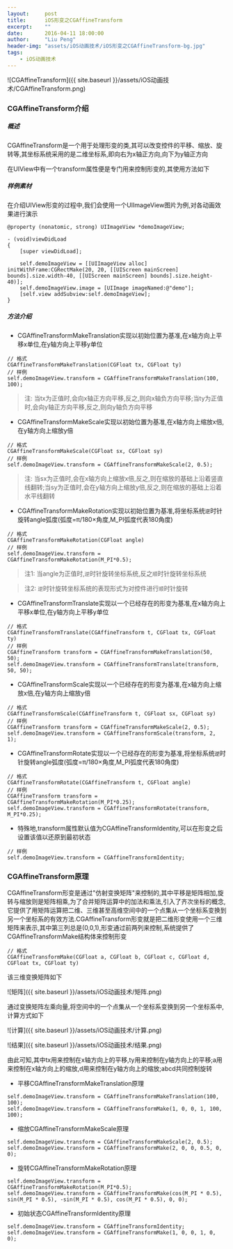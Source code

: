 ```yaml
---
layout:     post
title:      iOS形变之CGAffineTransform
excerpt:    ""
date:       2016-04-11 18:00:00
author:     "Liu Peng"
header-img: "assets/iOS动画技术/iOS形变之CGAffineTransform-bg.jpg"
tags:
    - iOS动画技术
---
```


![CGAffineTransform]({{ site.baseurl }}/assets/iOS动画技术/CGAffineTransform.png)

### CGAffineTransform介绍
##### 概述
CGAffineTransform是一个用于处理形变的类,其可以改变控件的平移、缩放、旋转等,其坐标系统采用的是二维坐标系,即向右为x轴正方向,向下为y轴正方向

在UIView中有一个transform属性便是专门用来控制形变的,其使用方法如下

##### 样例素材
在介绍UIView形变的过程中,我们会使用一个UIImageView图片为例,对各动画效果进行演示

```objc
@property (nonatomic, strong) UIImageView *demoImageView;

- (void)viewDidLoad
{
    [super viewDidLoad];
    
    self.demoImageView = [[UIImageView alloc] initWithFrame:CGRectMake(20, 20, [[UIScreen mainScreen] bounds].size.width-40, [[UIScreen mainScreen] bounds].size.height-40)];
    self.demoImageView.image = [UIImage imageNamed:@"demo"];
    [self.view addSubview:self.demoImageView];
}
```

##### 方法介绍

- CGAffineTransformMakeTranslation实现以初始位置为基准,在x轴方向上平移x单位,在y轴方向上平移y单位

```objc
// 格式
CGAffineTransformMakeTranslation(CGFloat tx, CGFloat ty)
// 样例
self.demoImageView.transform = CGAffineTransformMakeTranslation(100, 100);
```

> 注: 当tx为正值时,会向x轴正方向平移,反之,则向x轴负方向平移;当ty为正值时,会向y轴正方向平移,反之,则向y轴负方向平移

- CGAffineTransformMakeScale实现以初始位置为基准,在x轴方向上缩放x倍,在y轴方向上缩放y倍

```objc
// 格式
CGAffineTransformMakeScale(CGFloat sx, CGFloat sy)
// 样例
self.demoImageView.transform = CGAffineTransformMakeScale(2, 0.5);
```

> 注: 当sx为正值时,会在x轴方向上缩放x倍,反之,则在缩放的基础上沿着竖直线翻转;当sy为正值时,会在y轴方向上缩放y倍,反之,则在缩放的基础上沿着水平线翻转

- CGAffineTransformMakeRotation实现以初始位置为基准,将坐标系统`逆`时针旋转angle弧度(弧度=π/180×角度,M_PI弧度代表180角度)

```objc
// 格式
CGAffineTransformMakeRotation(CGFloat angle)
// 样例
self.demoImageView.transform = CGAffineTransformMakeRotation(M_PI*0.5);
```

> 注1: 当angle为正值时,`逆`时针旋转坐标系统,反之`顺`时针旋转坐标系统

> 注2: `逆`时针旋转坐标系统的表现形式为对控件进行`顺`时针旋转

- CGAffineTransformTranslate实现以一个已经存在的形变为基准,在x轴方向上平移x单位,在y轴方向上平移y单位

```objc
// 格式
CGAffineTransformTranslate(CGAffineTransform t, CGFloat tx, CGFloat ty)
// 样例
CGAffineTransform transform = CGAffineTransformMakeTranslation(50, 50);
self.demoImageView.transform = CGAffineTransformTranslate(transform, 50, 50);
```

- CGAffineTransformScale实现以一个已经存在的形变为基准,在x轴方向上缩放x倍,在y轴方向上缩放y倍

```objc
// 格式
CGAffineTransformScale(CGAffineTransform t, CGFloat sx, CGFloat sy)
// 样例
CGAffineTransform transform = CGAffineTransformMakeScale(2, 0.5);
self.demoImageView.transform = CGAffineTransformScale(transform, 2, 1);
```

- CGAffineTransformRotate实现以一个已经存在的形变为基准,将坐标系统`逆`时针旋转angle弧度(弧度=π/180×角度,M_PI弧度代表180角度)

```objc
// 格式
CGAffineTransformRotate(CGAffineTransform t, CGFloat angle)
// 样例
CGAffineTransform transform = CGAffineTransformMakeRotation(M_PI*0.25);
self.demoImageView.transform = CGAffineTransformRotate(transform, M_PI*0.25);
```

- 特殊地,transform属性默认值为CGAffineTransformIdentity,可以在形变之后设置该值以还原到最初状态

```objc
// 样例
self.demoImageView.transform = CGAffineTransformIdentity;
```

### CGAffineTransform原理
CGAffineTransform形变是通过"仿射变换矩阵"来控制的,其中平移是矩阵相加,旋转与缩放则是矩阵相乘,为了合并矩阵运算中的加法和乘法,引入了齐次坐标的概念,它提供了用矩阵运算把二维、三维甚至高维空间中的一个点集从一个坐标系变换到另一个坐标系的有效方法.CGAffineTransform形变就是把二维形变使用一个三维矩阵来表示,其中第三列总是(0,0,1),形变通过前两列来控制,系统提供了CGAffineTransformMake结构体来控制形变

```objc
// 格式
CGAffineTransformMake(CGFloat a, CGFloat b, CGFloat c, CGFloat d, CGFloat tx, CGFloat ty)
```

该三维变换矩阵如下

![矩阵]({{ site.baseurl }}/assets/iOS动画技术/矩阵.png)

通过变换矩阵左乘向量,将空间中的一个点集从一个坐标系变换到另一个坐标系中,计算方式如下

![计算]({{ site.baseurl }}/assets/iOS动画技术/计算.png)

![结果]({{ site.baseurl }}/assets/iOS动画技术/结果.png)

由此可知,其中tx用来控制在x轴方向上的平移,ty用来控制在y轴方向上的平移;a用来控制在x轴方向上的缩放,d用来控制在y轴方向上的缩放;abcd共同控制旋转

- 平移CGAffineTransformMakeTranslation原理

```objc
self.demoImageView.transform = CGAffineTransformMakeTranslation(100, 100);
self.demoImageView.transform = CGAffineTransformMake(1, 0, 0, 1, 100, 100);
```

- 缩放CGAffineTransformMakeScale原理

```objc
self.demoImageView.transform = CGAffineTransformMakeScale(2, 0.5);
self.demoImageView.transform = CGAffineTransformMake(2, 0, 0, 0.5, 0, 0);
```

- 旋转CGAffineTransformMakeRotation原理

```objc
self.demoImageView.transform = CGAffineTransformMakeRotation(M_PI*0.5);
self.demoImageView.transform = CGAffineTransformMake(cos(M_PI * 0.5), sin(M_PI * 0.5), -sin(M_PI * 0.5), cos(M_PI * 0.5), 0, 0);
```

- 初始状态CGAffineTransformIdentity原理

```objc
self.demoImageView.transform = CGAffineTransformIdentity;
self.demoImageView.transform = CGAffineTransformMake(1, 0, 0, 1, 0, 0);
```